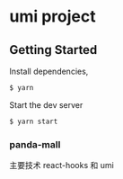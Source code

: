 # umi project

## Getting Started

Install dependencies,

```bash
$ yarn
```

Start the dev server

```bash
$ yarn start
```
### panda-mall


主要技术 react-hooks 和 umi 
